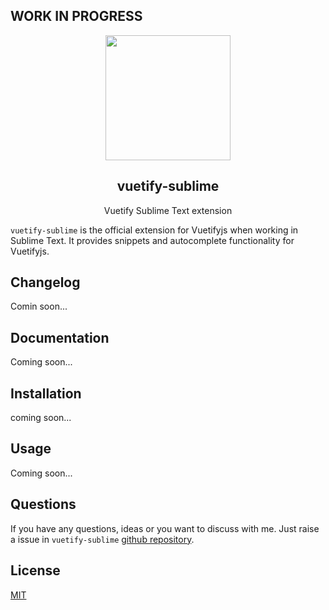 ## WORK IN PROGRESS
<p align="center">
  <img height="200px"
  src="https://res.cloudinary.com/confidante/image/upload/v1520961320/logo_ew2tpg.png">
</p>

<h2 align="center">vuetify-sublime</h2>
<p align="center">Vuetify Sublime Text extension</p>

`vuetify-sublime` is the official extension for Vuetifyjs when working in Sublime Text. It provides snippets and autocomplete functionality for Vuetifyjs.

## Changelog
Comin soon...

## Documentation
Coming soon...

## Installation
coming soon...

##  Usage
Coming soon...

## Questions
If you have any questions, ideas or you want to discuss with me. Just raise a issue in `vuetify-sublime` [github repository](https://github.com/vuetifyjs/vuetify-sublime/issues).

## License
[MIT](https://github.com/vuetifyjs/vuetify-sublime/blob/master/LICENSE)